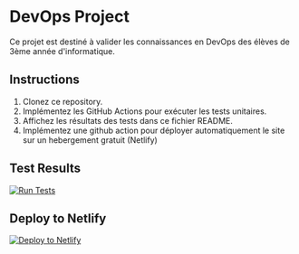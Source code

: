 # DevOps Project

Ce projet est destiné à valider les connaissances en DevOps des élèves de 3ème année d'informatique.

## Instructions

1. Clonez ce repository.
2. Implémentez les GitHub Actions pour exécuter les tests unitaires.
3. Affichez les résultats des tests dans ce fichier README.
4. Implémentez une github action pour déployer automatiquement le site sur un hebergement gratuit (Netlify)

## Test Results
[![Run Tests](https://github.com/NicoChlebo/CC1-DEVOPS-3INFO/actions/workflows/run-tests.yml/badge.svg)](https://github.com/NicoChlebo/CC1-DEVOPS-3INFO/actions/workflows/run-tests.yml)

## Deploy to Netlify
[![Deploy to Netlify](https://github.com/NicoChlebo/CC1-DEVOPS-3INFO/actions/workflows/deploy.yml/badge.svg)](https://github.com/NicoChlebo/CC1-DEVOPS-3INFO/actions/workflows/deploy.yml)